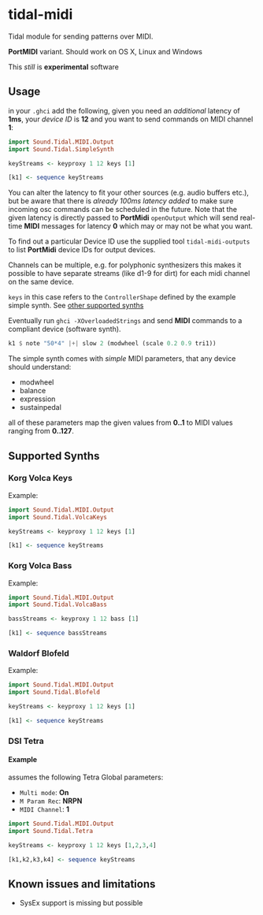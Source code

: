 # tidal-midi
Tidal module for sending patterns over MIDI.

__PortMIDI__ variant. Should work on OS X, Linux and Windows

This _still_ is __experimental__ software

## Usage

in your `.ghci` add the following, given you need an _additional_ latency of __1ms__, your _device ID_ is __12__ and you want to send commands on MIDI channel __1__:

```haskell
import Sound.Tidal.MIDI.Output
import Sound.Tidal.SimpleSynth

keyStreams <- keyproxy 1 12 keys [1]

[k1] <- sequence keyStreams
```

You can alter the latency to fit your other sources (e.g. audio buffers etc.), but be aware that there is _already 100ms latency added_ to make sure incoming osc commands can be scheduled in the future. Note that the given latency is directly passed to __PortMidi__ `openOutput` which will send real-time __MIDI__ messages for latency __0__ which may or may not be what you want.

To find out a particular Device ID use the supplied tool `tidal-midi-outputs` to list __PortMidi__ device IDs for output devices.

Channels can be multiple, e.g. for polyphonic synthesizers this makes it possible to have separate streams (like d1-9 for dirt) for each midi channel on the same device.

`keys` in this case refers to the `ControllerShape` defined by the example simple synth. See [other supported synths](#supported-synths)

Eventually run `ghci -XOverloadedStrings` and send __MIDI__ commands to a compliant device (software synth).

```haskell
k1 $ note "50*4" |+| slow 2 (modwheel (scale 0.2 0.9 tri1))
```

The simple synth comes with _simple_ MIDI parameters, that any device should understand:

* modwheel
* balance
* expression
* sustainpedal

all of these parameters map the given values from __0..1__ to MIDI values ranging from __0..127__.

## Supported Synths

### Korg Volca Keys

Example:
```haskell
import Sound.Tidal.MIDI.Output
import Sound.Tidal.VolcaKeys

keyStreams <- keyproxy 1 12 keys [1]

[k1] <- sequence keyStreams
```

### Korg Volca Bass

Example:
```haskell
import Sound.Tidal.MIDI.Output
import Sound.Tidal.VolcaBass

bassStreams <- keyproxy 1 12 bass [1]

[k1] <- sequence bassStreams
```

### Waldorf Blofeld

Example:

```haskell
import Sound.Tidal.MIDI.Output
import Sound.Tidal.Blofeld

keyStreams <- keyproxy 1 12 keys [1]

[k1] <- sequence keyStreams
```

### DSI Tetra

#### Example

assumes the following Tetra Global parameters:

* `Multi mode`: __On__
* `M Param Rec`: __NRPN__
* `MIDI Channel`: __1__

```haskell
import Sound.Tidal.MIDI.Output
import Sound.Tidal.Tetra

keyStreams <- keyproxy 1 12 keys [1,2,3,4]

[k1,k2,k3,k4] <- sequence keyStreams
```

## Known issues and limitations

- SysEx support is missing but possible

